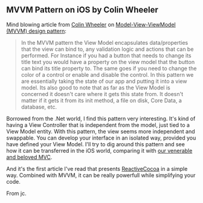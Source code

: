 ## MVVM Pattern on iOS by Colin Wheeler

Mind blowing article from [Colin Wheeler][] on [Model-View-ViewModel (MVVM) design pattern][]:

> In the MVVM pattern the View Model encapsulates data/properties that the view
> can bind to, any validation logic and actions that can be performed. For
> Instance if you had a button that needs to change its title text you would
> have a property on the view model that the button can bind its title property
> to. The same goes if you need to change the color of a control or enable and
> disable the control. In this pattern we are essentially taking the state of
> our app and putting it into a view model. Its also good to note that as far as
> the View Model is concerned it doesn't care where it gets this state from. It
> doesn't matter if it gets it from its init method, a file on disk, Core Data,
> a database, etc.

Borrowed from the .Net world, I find this pattern very interesting. It's kind of having a View Controller that is independent from the model, just tied to a View  Model entity. With this pattern, the view seems more independent and swappable. You can develop your interface in an isolated way, provided you have defined your View Model. I'll try to dig around this pattern and see how it can be transferred in the iOS world, comparing it with [our venerable and beloved MVC][].
 
And it's the first article I've read that presents [ReactiveCocoa][] in a simple way. Combined with MVVM, it can be really powerfull while simplifying your code.

From jc.

[Model-View-ViewModel (MVVM) design pattern]: http://cocoasamurai.blogspot.fr/2013/03/basic-mvvm-with-reactivecocoa.html?m=1
[Colin Wheeler]: http://www.blogger.com/profile/16010768305821496589
[ReactiveCocoa]: https://github.com/blog/1107-reactivecocoa-for-a-better-world
[our venerable and beloved MVC]: http://developer.apple.com/library/ios/#documentation/Cocoa/Conceptual/CocoaFundamentals/CocoaDesignPatterns/CocoaDesignPatterns.html